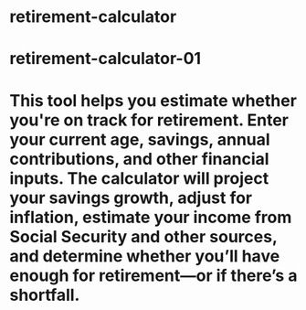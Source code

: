 # retirement-calculator
# retirement-calculator-01
# This tool helps you estimate whether you're on track for retirement. Enter your current age, savings, annual contributions, and other financial inputs. The calculator will project your savings growth, adjust for inflation, estimate your income from Social Security and other sources, and determine whether you’ll have enough for retirement—or if there’s a shortfall.
